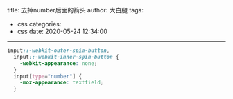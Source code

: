 title: 去掉number后面的箭头
author: 大白腿
tags:
  - css
categories:
  - css
date: 2020-05-24 12:34:00
---
```css
input::-webkit-outer-spin-button,
  input::-webkit-inner-spin-button {
    -webkit-appearance: none;
  }
  input[type="number"] {
    -moz-appearance: textfield;
  }
```